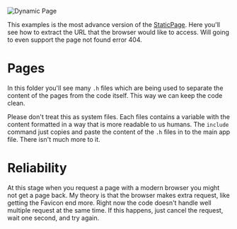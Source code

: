 ![Dynamic Page](https://github.com/davidgatti/IoT-Raw-Sockets-Examples/blob/assets/dynamicPage.png)

This examples is the most advance version of the [StaticPage](https://github.com/davidgatti/IoT-Raw-Sockets-Examples/tree/master/Examples/WebServer/StaticPage). Here you'll see how to extract the URL that the browser would like to access. Will going to even support the page not found error 404.

# Pages

In this folder you'll see many `.h` files which are being used to separate the content of the pages from the code itself. This way we can keep the code clean.

Please don't treat this as system files. Each files contains a variable with the content formatted in a way that is more readable to us humans. The `include` command just copies and paste the content of the `.h` files in to the main app file. There isn't much more to it.

# Reliability

At this stage when you request a page with a modern browser you might not get a page back. My theory is that the browser makes extra request, like getting the Favicon end more. Right now the code doesn't handle well multiple request at the same time. If this happens, just cancel the request, wait one second, and try again.
